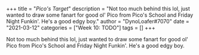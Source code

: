 +++
title = "_Pico's Target_"
description = "Not too much behind this lol, just wanted to draw some fanart for good ol' Pico from Pico's School and Friday Night Funkin'. He's a good edgy boy."
author = "DynoLoafer#7070"
date = "2021-03-12"
categories = ["Week 10: TODO"]
tags = []
+++

Not too much behind this lol, just wanted to draw some fanart for good ol' Pico from Pico's School and Friday Night Funkin'. He's a good edgy boy.
